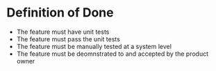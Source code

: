 # Definition of Done

* The feature must have unit tests
* The feature must pass the unit tests
* The feature must be manually tested at a system level
* The feature must be deomnstrated to and accepted by the product owner